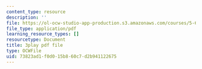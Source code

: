 ```yaml
---
content_type: resource
description: ''
file: https://ol-ocw-studio-app-production.s3.amazonaws.com/courses/5-61-physical-chemistry-fall-2017/73823ad1f0d015b860c7d2b941122675_3126562.pdf
file_type: application/pdf
learning_resource_types: []
resourcetype: Document
title: 3play pdf file
type: OCWFile
uid: 73823ad1-f0d0-15b8-60c7-d2b941122675
---
```

